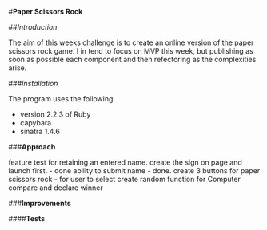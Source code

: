 
#**Paper Scissors Rock**

##*Introduction*

The aim of this weeks challenge is to create an online version of the paper scissors rock game. I in tend to focus on MVP this week, but publishing as soon as possible each component and then refectoring as the complexities arise.

###*Installation*

The program uses the following:
- version 2.2.3 of Ruby
- capybara
- sinatra 1.4.6


###**Approach**

feature test for retaining an entered name.
create the sign on page and launch first. - done
ability to submit name - done.
create 3 buttons for paper scissors rock - for user to select
create random function for Computer
compare and declare winner



###**Improvements**


####**Tests**
